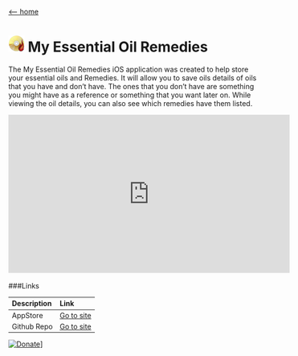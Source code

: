 [ <-- home](README.md)
# ![logo](img/BSLogo_32x32.png) My Essential Oil Remedies

The My Essential Oil Remedies iOS application was created to help store your essential oils and Remedies. It will allow you to save oils details of oils that you have and don’t have. The ones that you don’t have are something you might have as a reference or something that you want later on. While viewing the oil details, you can also see which remedies have them listed.

<iframe width="560" height="315" src="https://www.youtube.com/embed/fqGO7gZk9wQ" title="YouTube video player" frameborder="0" allow="accelerometer; autoplay; clipboard-write; encrypted-media; gyroscope; picture-in-picture" allowfullscreen></iframe>

###Links

| Description | Link |     
|:--|:--|
| AppStore | [Go to site](https://apps.apple.com/us/app/my-essential-oil-remedies/id1188303079?ls=1) |
| Github Repo | [Go to site](https://github.com/burnsoftnet/MyEssentialOilRemedies) |
   

[![Donate](https://www.paypalobjects.com/en_US/i/btn/btn_donateCC_LG.gif)](https://www.paypal.com/cgi-bin/webscr?cmd=_s-xclick&hosted_button_id=JSW8XEMQVH4BE)]
